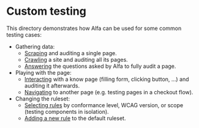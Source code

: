 # Custom testing

This directory demonstrates how Alfa can be used for some common testing cases:

- Gathering data:
  - [Scraping](scraping) and auditing a single page.
  - [Crawling](crawling) a site and auditing all its pages.
  - [Answering](answering) the questions asked by Alfa to fully audit a page.
- Playing with the page:
  - [Interacting](interacting) with a know page (filling form, clicking button, …) and auditing it afterwards.
  - [Navigating](navigating) to another page (e.g. testing pages in a checkout flow).
- Changing the ruleset:
  - [Selecting rules](filtering) by conformance level, WCAG version, or scope (testing components in isolation).
  - [Adding a new rule](adding-rules) to the default ruleset.
  
